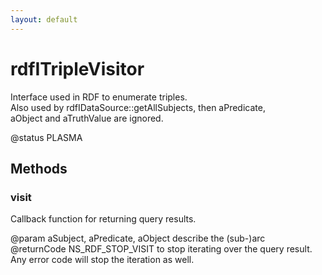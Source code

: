 ```yaml
---
layout: default
---
```


# rdfITripleVisitor #
  
Interface used in RDF to enumerate triples.  
Also used by rdfIDataSource::getAllSubjects, then aPredicate,  
aObject and aTruthValue are ignored.  
  
@status PLASMA  
  

## Methods ##

### visit ###
  
Callback function for returning query results.  
  
@param aSubject, aPredicate, aObject describe the (sub-)arc  
@returnCode NS_RDF_STOP_VISIT to stop iterating over the query result.  
            Any error code will stop the iteration as well.  
  

